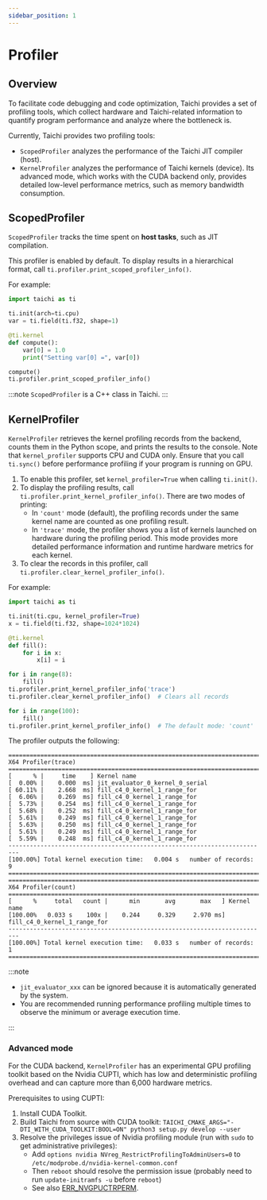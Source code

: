 ```yaml
---
sidebar_position: 1
---
```


# Profiler

## Overview

To facilitate code debugging and code optimization, Taichi provides a set of profiling tools, which collect hardware and Taichi-related information to quantify program performance and analyze where the bottleneck is.

Currently, Taichi provides two profiling tools:

- `ScopedProfiler` analyzes the performance of the Taichi JIT compiler (host).
- `KernelProfiler` analyzes the performance of Taichi kernels (device). Its advanced mode, which works with the CUDA backend only, provides detailed low-level performance metrics, such as memory bandwidth consumption.

## ScopedProfiler

`ScopedProfiler` tracks the time spent on **host tasks**, such as JIT compilation.

This profiler is enabled by default. To display results in a hierarchical format, call `ti.profiler.print_scoped_profiler_info()`.

For example:

```python {13}
import taichi as ti

ti.init(arch=ti.cpu)
var = ti.field(ti.f32, shape=1)

@ti.kernel
def compute():
    var[0] = 1.0
    print("Setting var[0] =", var[0])

compute()
ti.profiler.print_scoped_profiler_info()
```

:::note
`ScopedProfiler` is a C++ class in Taichi.
:::

## KernelProfiler

`KernelProfiler` retrieves the kernel profiling records from the backend, counts them in the Python scope, and prints the results to the console. Note that `kernel_profiler` supports CPU and CUDA only. Ensure that you call `ti.sync()` before performance profiling if your program is running on GPU.

1. To enable this profiler, set `kernel_profiler=True` when calling `ti.init()`.
2. To display the profiling results, call `ti.profiler.print_kernel_profiler_info()`. There are two modes of printing:
    - In `'count'` mode (default), the profiling records under the same kernel name are counted as one profiling result.
    - In `'trace'` mode, the profiler shows you a list of kernels launched on hardware during the profiling period.
    This mode provides more detailed performance information and runtime hardware metrics for each kernel.
3. To clear the records in this profiler, call `ti.profiler.clear_kernel_profiler_info()`.

For example:

```python {3,13,14,18}
import taichi as ti

ti.init(ti.cpu, kernel_profiler=True)
x = ti.field(ti.f32, shape=1024*1024)

@ti.kernel
def fill():
    for i in x:
        x[i] = i

for i in range(8):
    fill()
ti.profiler.print_kernel_profiler_info('trace')
ti.profiler.clear_kernel_profiler_info()  # Clears all records

for i in range(100):
    fill()
ti.profiler.print_kernel_profiler_info()  # The default mode: 'count'
```

The profiler outputs the following:

```
=========================================================================
X64 Profiler(trace)
=========================================================================
[      % |     time    ] Kernel name
[  0.00% |    0.000  ms] jit_evaluator_0_kernel_0_serial
[ 60.11% |    2.668  ms] fill_c4_0_kernel_1_range_for
[  6.06% |    0.269  ms] fill_c4_0_kernel_1_range_for
[  5.73% |    0.254  ms] fill_c4_0_kernel_1_range_for
[  5.68% |    0.252  ms] fill_c4_0_kernel_1_range_for
[  5.61% |    0.249  ms] fill_c4_0_kernel_1_range_for
[  5.63% |    0.250  ms] fill_c4_0_kernel_1_range_for
[  5.61% |    0.249  ms] fill_c4_0_kernel_1_range_for
[  5.59% |    0.248  ms] fill_c4_0_kernel_1_range_for
-------------------------------------------------------------------------
[100.00%] Total kernel execution time:   0.004 s   number of records:  9
=========================================================================
=========================================================================
X64 Profiler(count)
=========================================================================
[      %     total   count |      min       avg       max   ] Kernel name
[100.00%   0.033 s    100x |    0.244     0.329     2.970 ms] fill_c4_0_kernel_1_range_for
-------------------------------------------------------------------------
[100.00%] Total kernel execution time:   0.033 s   number of records:  1
=========================================================================
```

:::note

- `jit_evaluator_xxx` can be ignored because it is automatically generated by the system.
- You are recommended running performance profiling multiple times to observe the minimum or average execution time.

:::

### Advanced mode

For the CUDA backend, `KernelProfiler` has an experimental GPU profiling toolkit based on the Nvidia CUPTI, which has low and deterministic profiling overhead and can capture more than 6,000 hardware metrics.

Prerequisites to using CUPTI:

1. Install CUDA Toolkit.
2. Build Taichi from source with CUDA toolkit:
    `TAICHI_CMAKE_ARGS="-DTI_WITH_CUDA_TOOLKIT:BOOL=ON" python3 setup.py develop --user`
3. Resolve the privileges issue of Nvidia profiling module (run with `sudo` to get administrative privileges):
    - Add `options nvidia NVreg_RestrictProfilingToAdminUsers=0` to `/etc/modprobe.d/nvidia-kernel-common.conf`
    - Then `reboot` should resolve the permission issue (probably need to run `update-initramfs -u` before `reboot`)
    - See also [ERR_NVGPUCTRPERM](https://developer.nvidia.com/ERR_NVGPUCTRPERM).
